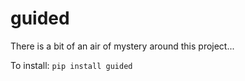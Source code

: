 
# guided
There is a bit of an air of mystery around this project...


To install:	```pip install guided```
